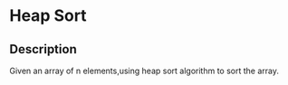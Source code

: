 # Heap Sort

## Description

Given an array of n elements,using heap sort algorithm to sort the array.
